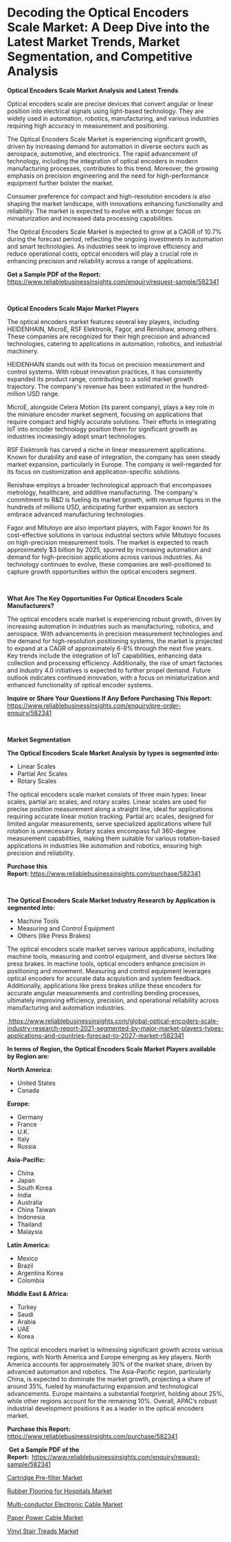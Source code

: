 <p><h1>Decoding the Optical Encoders Scale Market: A Deep Dive into the Latest Market Trends, Market Segmentation, and Competitive Analysis</h1></p><p><strong>Optical Encoders Scale Market Analysis and Latest Trends</strong></p>
<p><p>Optical encoders scale are precise devices that convert angular or linear position into electrical signals using light-based technology. They are widely used in automation, robotics, manufacturing, and various industries requiring high accuracy in measurement and positioning.</p><p>The Optical Encoders Scale Market is experiencing significant growth, driven by increasing demand for automation in diverse sectors such as aerospace, automotive, and electronics. The rapid advancement of technology, including the integration of optical encoders in modern manufacturing processes, contributes to this trend. Moreover, the growing emphasis on precision engineering and the need for high-performance equipment further bolster the market.</p><p>Consumer preference for compact and high-resolution encoders is also shaping the market landscape, with innovations enhancing functionality and reliability. The market is expected to evolve with a stronger focus on miniaturization and increased data processing capabilities. </p><p>The Optical Encoders Scale Market is expected to grow at a CAGR of 10.7% during the forecast period, reflecting the ongoing investments in automation and smart technologies. As industries seek to improve efficiency and reduce operational costs, optical encoders will play a crucial role in enhancing precision and reliability across a range of applications.</p></p>
<p><strong>Get a Sample PDF of the Report:&nbsp;</strong> <a href="https://www.reliablebusinessinsights.com/enquiry/request-sample/582341?utm_campaign=1135&utm_medium=2&utm_source=Github&utm_content=ia&utm_term=12102024&utm_id=optical-encoders-scale">https://www.reliablebusinessinsights.com/enquiry/request-sample/582341</a></p>
<p>&nbsp;</p>
<p><strong>Optical Encoders Scale Major Market Players</strong></p>
<p><p>The optical encoders market features several key players, including HEIDENHAIN, MicroE, RSF Elektronik, Fagor, and Renishaw, among others. These companies are recognized for their high precision and advanced technologies, catering to applications in automation, robotics, and industrial machinery.</p><p>HEIDENHAIN stands out with its focus on precision measurement and control systems. With robust innovation practices, it has consistently expanded its product range, contributing to a solid market growth trajectory. The company's revenue has been estimated in the hundred-million USD range.</p><p>MicroE, alongside Celera Motion (its parent company), plays a key role in the miniature encoder market segment, focusing on applications that require compact and highly accurate solutions. Their efforts in integrating IoT into encoder technology position them for significant growth as industries increasingly adopt smart technologies.</p><p>RSF Elektronik has carved a niche in linear measurement applications. Known for durability and ease of integration, the company has seen steady market expansion, particularly in Europe. The company is well-regarded for its focus on customization and application-specific solutions.</p><p>Renishaw employs a broader technological approach that encompasses metrology, healthcare, and additive manufacturing. The company's commitment to R&D is fueling its market growth, with revenue figures in the hundreds of millions USD, anticipating further expansion as sectors embrace advanced manufacturing technologies.</p><p>Fagor and Mitutoyo are also important players, with Fagor known for its cost-effective solutions in various industrial sectors while Mitutoyo focuses on high-precision measurement tools. The market is expected to reach approximately $3 billion by 2025, spurred by increasing automation and demand for high-precision applications across various industries. As technology continues to evolve, these companies are well-positioned to capture growth opportunities within the optical encoders segment.</p></p>
<p>&nbsp;</p>
<p><strong>What Are The Key Opportunities For Optical Encoders Scale Manufacturers?</strong></p>
<p><p>The optical encoders scale market is experiencing robust growth, driven by increasing automation in industries such as manufacturing, robotics, and aerospace. With advancements in precision measurement technologies and the demand for high-resolution positioning systems, the market is projected to expand at a CAGR of approximately 6-8% through the next five years. Key trends include the integration of IoT capabilities, enhancing data collection and processing efficiency. Additionally, the rise of smart factories and Industry 4.0 initiatives is expected to further propel demand. Future outlook indicates continued innovation, with a focus on miniaturization and enhanced functionality of optical encoder systems.</p></p>
<p><strong>Inquire or Share Your Questions If Any Before Purchasing This Report:</strong> <a href="https://www.reliablebusinessinsights.com/enquiry/pre-order-enquiry/582341?utm_campaign=1135&utm_medium=2&utm_source=Github&utm_content=ia&utm_term=12102024&utm_id=optical-encoders-scale">https://www.reliablebusinessinsights.com/enquiry/pre-order-enquiry/582341</a></p>
<p>&nbsp;</p>
<p><strong>Market Segmentation</strong></p>
<p><strong>The Optical Encoders Scale Market Analysis by types is segmented into:</strong></p>
<p><ul><li>Linear Scales</li><li>Partial Arc Scales</li><li>Rotary Scales</li></ul></p>
<p><p>The optical encoders scale market consists of three main types: linear scales, partial arc scales, and rotary scales. Linear scales are used for precise position measurement along a straight line, ideal for applications requiring accurate linear motion tracking. Partial arc scales, designed for limited angular measurements, serve specialized applications where full rotation is unnecessary. Rotary scales encompass full 360-degree measurement capabilities, making them suitable for various rotation-based applications in industries like automation and robotics, ensuring high precision and reliability.</p></p>
<p><strong>Purchase this Report:&nbsp;</strong><a href="https://www.reliablebusinessinsights.com/purchase/582341?utm_campaign=1135&utm_medium=2&utm_source=Github&utm_content=ia&utm_term=12102024&utm_id=optical-encoders-scale">https://www.reliablebusinessinsights.com/purchase/582341</a></p>
<p>&nbsp;</p>
<p><strong>The Optical Encoders Scale Market Industry Research by Application is segmented into:</strong></p>
<p><ul><li>Machine Tools</li><li>Measuring and Control Equipment</li><li>Others (like Press Brakes)</li></ul></p>
<p><p>The optical encoders scale market serves various applications, including machine tools, measuring and control equipment, and diverse sectors like press brakes. In machine tools, optical encoders enhance precision in positioning and movement. Measuring and control equipment leverages optical encoders for accurate data acquisition and system feedback. Additionally, applications like press brakes utilize these encoders for accurate angular measurements and controlling bending processes, ultimately improving efficiency, precision, and operational reliability across manufacturing and automation industries.</p></p>
<p><a href="https://www.reliablebusinessinsights.com/global-optical-encoders-scale-industry-research-report-2021-segmented-by-major-market-players-types-applications-and-countries-forecast-to-2027-market-r582341?utm_campaign=1135&utm_medium=2&utm_source=Github&utm_content=ia&utm_term=12102024&utm_id=optical-encoders-scale">&nbsp;https://www.reliablebusinessinsights.com/global-optical-encoders-scale-industry-research-report-2021-segmented-by-major-market-players-types-applications-and-countries-forecast-to-2027-market-r582341</a></p>
<p><strong>In terms of Region, the Optical Encoders Scale Market Players available by Region are:</strong></p>
<p>
    <p> <strong> North America: </strong>
        <ul>
            <li>United States</li>
            <li>Canada</li>
        </ul>
        </p> 
    <p> <strong> Europe: </strong>
        <ul>
            <li>Germany</li>
            <li>France</li>
            <li>U.K.</li>
            <li>Italy</li>
            <li>Russia</li>
        </ul>
        </p> 
    <p> <strong> Asia-Pacific: </strong>
        <ul>
            <li>China</li>
            <li>Japan</li>
            <li>South Korea</li>
            <li>India</li>
            <li>Australia</li>
            <li>China Taiwan</li>
            <li>Indonesia</li>
            <li>Thailand</li>
            <li>Malaysia</li>
        </ul>
        </p> 
    <p> <strong> Latin America: </strong>
        <ul>
            <li>Mexico</li>
            <li>Brazil</li>
            <li>Argentina Korea</li>
            <li>Colombia</li>
        </ul>
        </p> 
    <p> <strong> Middle East & Africa: </strong>
        <ul>
            <li>Turkey</li>
            <li>Saudi</li>
            <li>Arabia</li>
            <li>UAE</li>
            <li>Korea</li>
        </ul>
    </p>
    </p>
<p><p>The optical encoders market is witnessing significant growth across various regions, with North America and Europe emerging as key players. North America accounts for approximately 30% of the market share, driven by advanced automation and robotics. The Asia-Pacific region, particularly China, is expected to dominate the market growth, projecting a share of around 35%, fueled by manufacturing expansion and technological advancements. Europe maintains a substantial footprint, holding about 25%, while other regions account for the remaining 10%. Overall, APAC’s robust industrial development positions it as a leader in the optical encoders market.</p></p>
<p><strong>Purchase this Report: </strong><a href="https://www.reliablebusinessinsights.com/purchase/582341?utm_campaign=1135&utm_medium=2&utm_source=Github&utm_content=ia&utm_term=12102024&utm_id=optical-encoders-scale">https://www.reliablebusinessinsights.com/purchase/582341</a></p>
<p>&nbsp;<strong>Get a Sample PDF of the Report:&nbsp;&nbsp;</strong><a href="https://www.reliablebusinessinsights.com/enquiry/request-sample/582341?utm_campaign=1135&utm_medium=2&utm_source=Github&utm_content=ia&utm_term=12102024&utm_id=optical-encoders-scale">https://www.reliablebusinessinsights.com/enquiry/request-sample/582341</a></p>
<p><strong></strong></p>
<p><p><a href="https://www.linkedin.com/pulse/in-depth-cartridge-pre-filter-market-review-size-share-7cagr-zgnbf?utm_campaign=1135&utm_medium=2&utm_source=Github&utm_content=ia&utm_term=12102024&utm_id=optical-encoders-scale">Cartridge Pre-filter Market</a></p><p><a href="https://github.com/vitacbq/Market-Research-Report-List-1/blob/main/rubber-flooring-for-hospitals-market.md?utm_campaign=1135&utm_medium=2&utm_source=Github&utm_content=ia&utm_term=12102024&utm_id=optical-encoders-scale">Rubber Flooring for Hospitals Market</a></p><p><a href="https://www.linkedin.com/pulse/multi-conductor-electronic-cable-market-trends-growth-outlook-dk0ef?utm_campaign=1135&utm_medium=2&utm_source=Github&utm_content=ia&utm_term=12102024&utm_id=optical-encoders-scale">Multi-conductor Electronic Cable Market</a></p><p><a href="https://www.linkedin.com/pulse/global-paper-power-cable-market-opportunities-challenges2024-y5ybf?utm_campaign=1135&utm_medium=2&utm_source=Github&utm_content=ia&utm_term=12102024&utm_id=optical-encoders-scale">Paper Power Cable Market</a></p><p><a href="https://github.com/WillieWoodard/Market-Research-Report-List-6/blob/main/vinyl-stair-treads-market.md?utm_campaign=1135&utm_medium=2&utm_source=Github&utm_content=ia&utm_term=12102024&utm_id=optical-encoders-scale">Vinyl Stair Treads Market</a></p></p>